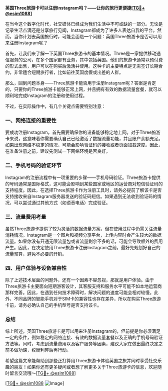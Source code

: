 **英国Three旅游卡可以注册Instagram吗？——让你的旅行更便捷[[TG💪+ @esim1088](https://t.me/s/esim1088)]**

在当今这个数字化时代，社交媒体已经成为我们生活中不可或缺的一部分。无论是记录生活点滴还是分享旅行见闻，Instagram都成为了许多人表达自我的平台。然而，当你计划去英国旅行时，可能会面临一个问题：英国Three旅游卡是否可以用来注册Instagram呢？

首先，让我们来了解一下英国Three旅游卡的基本情况。Three是一家提供移动通信服务的公司，在多个国家都有业务，其中包括英国。他们的旅游卡通常以预付费的形式出售，用户可以在购买后激活并使用。这种卡的主要特点是无需签订长期合约，非常适合短期旅行者，比如前往英国度假或出差的人群。

那么，回到问题本身——Three旅游卡能否用于注册Instagram呢？答案是肯定的，只要你的Three旅游卡能够正常上网，并且拥有有效的数据流量套餐，就可以顺利地完成Instagram的注册和使用过程。

不过，在实际操作中，有几个关键点需要特别注意：

### 一、网络连接的重要性

要成功注册Instagram，首先需要确保你的设备能够稳定地上网。对于Three旅游卡来说，这意味着你需要确认自己已经激活了数据流量功能，并且账户余额充足。如果出现网络不稳定的情况，可能会影响验证码的接收或者页面加载速度。因此，在准备注册之前，建议先测试一下网络环境是否良好。

### 二、手机号码的验证环节

Instagram的注册流程中有一项重要的步骤——手机号码验证。Three旅游卡提供的号码通常是国际格式，这可能会影响到某些国家或地区的运营商对短信验证码的支持程度。因此，在选择Three旅游卡作为注册工具时，请务必提前了解该卡是否支持接收来自Instagram服务器发送的验证码短信。如果遇到无法收到验证码的情况，可以尝试通过其他方式（如语音电话）完成验证。

### 三、流量费用考量

虽然Three旅游卡提供了较为灵活的数据流量方案，但在使用过程中仍需关注流量消耗情况。Instagram是一个图片和视频分享平台，上传内容时会产生较大的数据流量。如果你没有开通无限流量包或者流量剩余不多的话，可能会导致额外的费用产生。因此，在决定使用Three旅游卡注册Instagram之前，最好先规划好自己的流量预算，避免不必要的开销。

### 四、用户体验与设备兼容性

除了上述技术层面的问题外，还有一个因素不容忽视，那就是用户体验。由于Three旅游卡主要面向短期游客设计，其客服支持和服务水平可能不如本地运营商那样完善。因此，在遇到任何技术障碍时，解决问题的速度可能会相对较慢。此外，不同品牌的智能手机对于SIM卡的兼容性也存在差异，所以在购买Three旅游卡前，请务必确认自己的手机型号是否支持该卡。

### 总结

综上所述，英国Three旅游卡是可以用来注册Instagram的，但前提是你必须满足一定的条件，例如稳定的网络连接、有效的数据流量套餐以及正确的手机号码验证方法等。同时，考虑到流量费用以及客户服务等因素，建议大家在做出最终决定之前多做功课，权衡利弊后再行动。

希望这篇文章能帮助到那些正打算用Three旅游卡体验英国之旅并同时享受社交乐趣的朋友！如果你还有更多疑问或者想了解更多关于Three旅游卡的信息，欢迎随时留言交流哦～[[TG💪+ @esim1088](https://t.me/s/esim1088)]

[[TG💪+ @esim1088](https://t.me/s/esim1088) ![Image](https://i.postimg.cc/4NQfJmqS/Snipaste-2025-05-13-00-14-12.png)]